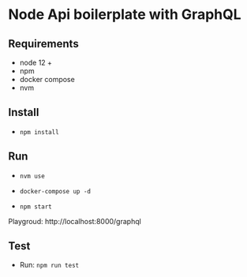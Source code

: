 # Node Api boilerplate with GraphQL

## Requirements

* node 12 +
* npm
* docker compose
* nvm

## Install

* ``npm install``

## Run 

* ``nvm use``

* ``docker-compose up -d``

* ``npm start``

Playgroud: http://localhost:8000/graphql

## Test

* Run: ``npm run test``
